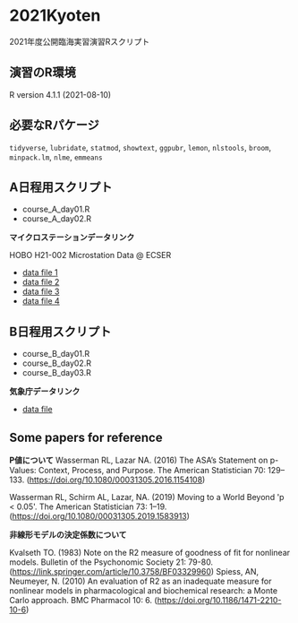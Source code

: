 # 2021Kyoten

2021年度公開臨海実習演習Rスクリプト

## 演習のR環境

R version 4.1.1 (2021-08-10)

## 必要なRパケージ

`tidyverse`, `lubridate`, `statmod`, `showtext`, `ggpubr`, `lemon`, `nlstools`, `broom`, `minpack.lm`, `nlme`, `emmeans`

## A日程用スクリプト

* course_A_day01.R
* course_A_day02.R

**マイクロステーションデータリンク**

HOBO H21-002 Microstation Data @ ECSER

* [data file 1](https://docs.google.com/spreadsheets/d/e/2PACX-1vR0FUr9fZ8SbFw3UGS6lulZqbzqW34jtlRj5VmKN8S8QcS4vjYmRafC7v6fwoNljMUlJVTlYRkbrui5/pub?output=csv)
* [data file 2](https://docs.google.com/spreadsheets/d/e/2PACX-1vTt_rEpmL7eWJtOc5MprXeihH4LTXkE9CyoLyPext6j3_9wbYAQAXQlEiSOs_Hse0hGLH6-zb6NJVKu/pub?output=csv)
* [data file 3](https://docs.google.com/spreadsheets/d/e/2PACX-1vSjodK7zDfhObB8OXSgfq0ZMJQh2d1Q__TFoSJ-6pPnsz50QE34xdJuJ5HQzR5RvyprB2GvsQYPw6Q4/pub?output=csv)
* [data file 4](https://docs.google.com/spreadsheets/d/e/2PACX-1vRn0FUJhsKmyjTNPqahTZnhYvXP-ox6_ze1rwmMCFqpil3vyxsmfBgR-3NyGwfriH8z7xh4v38JemnU/pub?output=csv)


## B日程用スクリプト

* course_B_day01.R
* course_B_day02.R
* course_B_day03.R

**気象庁データリンク**

* [data file](https://docs.google.com/spreadsheets/d/e/2PACX-1vRH8_QwdlSReHgksJaWeRgHJ6J5ELx_7zyFRN7ZVdUHl87vkbZiV9bN42Mf3do8InyTufpQAWF1rKJC/pub?output=csv)

## Some papers for reference


**P値について**
Wasserman RL, Lazar NA. (2016) The ASA’s Statement on p-Values: Context, Process, and Purpose. The American Statistician 70: 129–133. (https://doi.org/10.1080/00031305.2016.1154108)

Wasserman RL, Schirm AL, Lazar, NA. (2019) Moving to a World Beyond 'p < 0.05'. The American Statistician 73: 1–19. (https://doi.org/10.1080/00031305.2019.1583913)

**非線形モデルの決定係数について**

Kvalseth TO. (1983) Note on the R2 measure of goodness of fit for nonlinear models. Bulletin of the Psychonomic Society 21: 79-80. (https://link.springer.com/article/10.3758/BF03329960)
Spiess, AN, Neumeyer, N. (2010) An evaluation of R2 as an inadequate measure for nonlinear models in pharmacological and biochemical research: a Monte Carlo approach. BMC Pharmacol 10: 6. (https://doi.org/10.1186/1471-2210-10-6)

